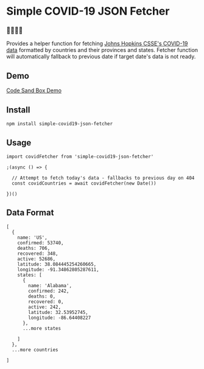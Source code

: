 # Simple COVID-19 JSON Fetcher

### 🦠🦠🦠🦠

Provides a helper function for fetching [Johns Hopkins CSSE's COVID-19 data](https://github.com/CSSEGISandData/COVID-19) formatted by countries and their provinces and states. Fetcher function will automatically fallback to previous date if target date's data is not ready.

## Demo

[Code Sand Box Demo](https://codesandbox.io/s/covid-19-data-z2tw7)

## Install

```
npm install simple-covid19-json-fetcher
```

## Usage

```
import covidFetcher from 'simple-covid19-json-fetcher'

;(async () => {

  // Attempt to fetch today's data - fallbacks to previous day on 404
  const covidCountries = await covidFetcher(new Date())

})()
```

## Data Format

```
[
  {
    name: 'US',
    confirmed: 53740,
    deaths: 706,
    recovered: 348,
    active: 52686,
    latitude: 38.084445254260665,
    longitude: -91.34862805287611,
    states: [
      {
        name: 'Alabama',
        confirmed: 242,
        deaths: 0,
        recovered: 0,
        active: 242,
        latitude: 32.53952745,
        longitude: -86.64408227
      },
      ...more states

    ]
  },
  ...more countries

]
```
